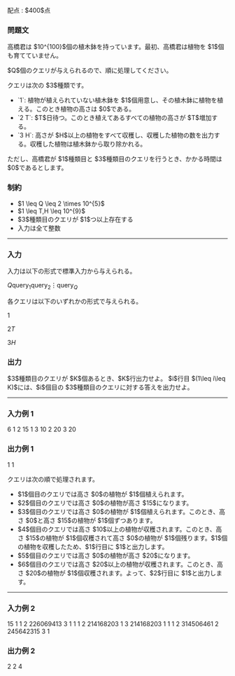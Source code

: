 
<div>

<span>

<span>

<p>
配点 : $400$点
</p>

<div>

<section>

### **問題文**

<p>
高橋君は $10^{100}$個の植木鉢を持っています。最初、高橋君は植物を $1$個も育てていません。
</p>

<p>
$Q$個のクエリが与えられるので、順に処理してください。
</p>

<p>
クエリは次の $3$種類です。
</p>

<ul>

<li>
`1`:  植物が植えられていない植木鉢を $1$個用意し、その植木鉢に植物を植える。このとき植物の高さは $0$である。
</li>

<li>
`2 T`:  $T$日待つ。このとき植えてあるすべての植物の高さが $T$増加する。
</li>

<li>
`3 H`:  高さが $H$以上の植物をすべて収穫し、収穫した植物の数を出力する。収穫した植物は植木鉢から取り除かれる。
</li>

</ul>

<p>
ただし、高橋君が $1$種類目と $3$種類目のクエリを行うとき、かかる時間は $0$であるとします。
</p>

</section>

</div>

<div>

<section>

### **制約**

<ul>

<li>
$1 \leq Q \leq 2 \times 10^{5}$
</li>

<li>
$1 \leq T,H \leq 10^{9}$
</li>

<li>
$3$種類目のクエリが $1$つ以上存在する
</li>

<li>
入力は全て整数
</li>

</ul>

</section>

</div>

---

<div>

<div>

<section>

### **入力**

<p>
入力は以下の形式で標準入力から与えられる。
</p>

<div>

$Q$$\text{query}_1$$\text{query}_2$$\vdots$$\text{query}_Q$
</div>

<p>
各クエリは以下のいずれかの形式で与えられる。
</p>

<div>

$1$
</div>

<div>

$2$$T$
</div>

<div>

$3$$H$
</div>

</section>

</div>

<div>

<section>

### **出力**

<p>
$3$種類目のクエリが $K$個あるとき、$K$行出力せよ。
$i$行目 $(1\leq i\leq K)$には、$i$個目の $3$種類目のクエリに対する答えを出力せよ。
</p>

</section>

</div>

</div>

---

<div>

<section>

### **入力例 1**

<div>

6
1
2 15
1
3 10
2 20
3 20

</div>

</section>

</div>

<div>

<section>

### **出力例 1**

<div>

1
1

</div>

<p>
クエリは次の順で処理されます。
</p>

<ul>

<li>
$1$個目のクエリでは高さ $0$の植物が $1$個植えられます。
</li>

<li>
$2$個目のクエリでは高さ $0$の植物が高さ $15$になります。
</li>

<li>
$3$個目のクエリでは高さ $0$の植物が $1$個植えられます。このとき、高さ $0$と高さ $15$の植物が $1$個ずつあります。
</li>

<li>
$4$個目のクエリでは高さ $10$以上の植物が収穫されます。このとき、高さ $15$の植物が $1$個収穫されて高さ $0$の植物が $1$個残ります。$1$個の植物を収穫したため、$1$行目に $1$と出力します。
</li>

<li>
$5$個目のクエリでは高さ $0$の植物が高さ $20$になります。
</li>

<li>
$6$個目のクエリでは高さ $20$以上の植物が収穫されます。このとき、高さ $20$の植物が $1$個収穫されます。よって、$2$行目に $1$と出力します。
</li>

</ul>

</section>

</div>

---

<div>

<section>

### **入力例 2**

<div>

15
1
1
2 226069413
3 1
1
1
2 214168203
1
3 214168203
1
1
1
2 314506461
2 245642315
3 1

</div>

</section>

</div>

<div>

<section>

### **出力例 2**

<div>

2
2
4

</div>

</section>

</div>

</span>

</span>

</div>
